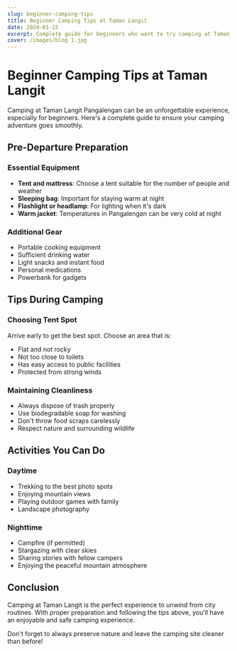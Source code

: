 ```yaml
---
slug: beginner-camping-tips
title: Beginner Camping Tips at Taman Langit
date: 2024-01-15
excerpt: Complete guide for beginners who want to try camping at Taman Langit Pangalengan.
cover: /images/blog 1.jpg
---
```


# Beginner Camping Tips at Taman Langit

Camping at Taman Langit Pangalengan can be an unforgettable experience, especially for beginners. Here's a complete guide to ensure your camping adventure goes smoothly.

## Pre-Departure Preparation

### Essential Equipment
- **Tent and mattress**: Choose a tent suitable for the number of people and weather
- **Sleeping bag**: Important for staying warm at night
- **Flashlight or headlamp**: For lighting when it's dark
- **Warm jacket**: Temperatures in Pangalengan can be very cold at night

### Additional Gear
- Portable cooking equipment
- Sufficient drinking water
- Light snacks and instant food
- Personal medications
- Powerbank for gadgets

## Tips During Camping

### Choosing Tent Spot
Arrive early to get the best spot. Choose an area that is:
- Flat and not rocky
- Not too close to toilets
- Has easy access to public facilities
- Protected from strong winds

### Maintaining Cleanliness
- Always dispose of trash properly
- Use biodegradable soap for washing
- Don't throw food scraps carelessly
- Respect nature and surrounding wildlife

## Activities You Can Do

### Daytime
- Trekking to the best photo spots
- Enjoying mountain views
- Playing outdoor games with family
- Landscape photography

### Nighttime
- Campfire (if permitted)
- Stargazing with clear skies
- Sharing stories with fellow campers
- Enjoying the peaceful mountain atmosphere

## Conclusion

Camping at Taman Langit is the perfect experience to unwind from city routines. With proper preparation and following the tips above, you'll have an enjoyable and safe camping experience.

Don't forget to always preserve nature and leave the camping site cleaner than before!